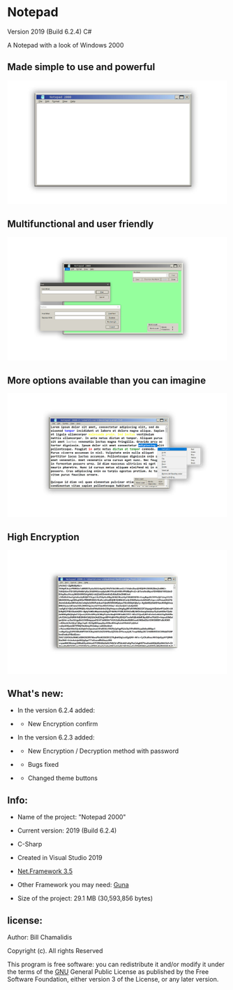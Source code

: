 # Notepad

Version 2019 (Build 6.2.4) C#
<p>A Notepad with a look of Windows 2000</p>
<p><h2>Made simple to use and powerful</h2> </p>

![](img/Notepad2000.jpg)
<br>
<p> <h2> Multifunctional and user friendly </h2> </p>

![](img/Notepad2000ShowFuctions.jpg)

<p> <h2> More options available than you can imagine </h2> </p>

![](img/ContextMenu2.jpg)

<p> <h2> High Encryption </h2> </p>

![](img/Encry_Text.jpg)


<p> <h2> What's new: </h2> </p>

- <p>In the version 6.2.4 added:</p>
- - <p>New Encryption confirm</p>

- <p>In the version 6.2.3 added:</p>
- - <p>New Encryption / Decryption method with password</p>
- - <p>Bugs fixed</p>
- - <p>Changed theme buttons</p>

<p> <h2> Info: </h2> </p>

- <p>Name of the project: "Notepad 2000"</p>
- <p>Current version: 2019 (Build 6.2.4) </p>
- <p>C-Sharp</p>
- <p>Created in Visual Studio 2019 </p>
- <p><a href="https://www.microsoft.com/en-us/download/details.aspx?id=21">Net.Framework 3.5</a> </p>
- <p>Other Framework you may need: <a href="https://github.com/sobatdata/Guna.UI-Framework-Lib.git">Guna</a> </p>
- <p>Size of the project: 29.1 MB (30,593,856 bytes) </p>

<p><h2>license:</h2></p>

<p>Author: Bill Chamalidis</p>
<p>Copyright (c). All rights Reserved</p>
<p>This program is free software: you can redistribute it and/or modify
    it under the terms of the <a href="https://www.gnu.org/licenses/gpl-3.0.en.html">GNU</a> General Public License as published by
    the Free Software Foundation, either version 3 of the License, or
    any later version.</p>

